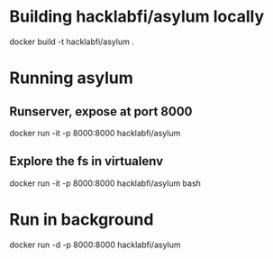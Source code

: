 # Building hacklabfi/asylum locally

docker build -t hacklabfi/asylum .

# Running asylum

## Runserver, expose at port 8000

docker run -it -p 8000:8000 hacklabfi/asylum

## Explore the fs in virtualenv

docker run -it -p 8000:8000 hacklabfi/asylum bash

# Run in background

docker run -d -p 8000:8000 hacklabfi/asylum
